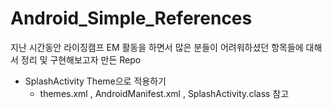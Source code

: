 # Android_Simple_References
지난 시간동안 라이징캠프 EM 활동을 하면서 많은 분들이 어려워하셨던 항목들에 대해서 정리 및 구현해보고자 만든 Repo

- SplashActivity Theme으로 적용하기
  - themes.xml , AndroidManifest.xml , SplashActivity.class 참고
